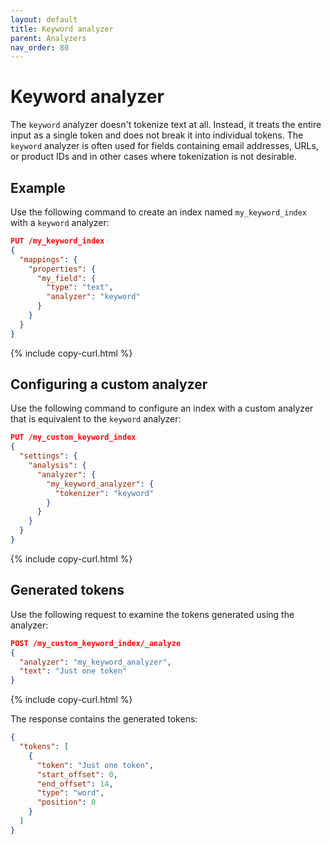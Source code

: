 ```yaml
---
layout: default
title: Keyword analyzer
parent: Analyzers
nav_order: 80
---
```


# Keyword analyzer

The `keyword` analyzer doesn't tokenize text at all. Instead, it treats the entire input as a single token and does not break it into individual tokens. The `keyword` analyzer is often used for fields containing email addresses, URLs, or product IDs and in other cases where tokenization is not desirable. 

## Example

Use the following command to create an index named `my_keyword_index` with a `keyword` analyzer:

```json
PUT /my_keyword_index
{
  "mappings": {
    "properties": {
      "my_field": {
        "type": "text",
        "analyzer": "keyword"
      }
    }
  }
}
```
{% include copy-curl.html %}

## Configuring a custom analyzer

Use the following command to configure an index with a custom analyzer that is equivalent to the `keyword` analyzer:

```json
PUT /my_custom_keyword_index
{
  "settings": {
    "analysis": {
      "analyzer": {
        "my_keyword_analyzer": {
          "tokenizer": "keyword"
        }
      }
    }
  }
}
```
{% include copy-curl.html %}

## Generated tokens

Use the following request to examine the tokens generated using the analyzer:

```json
POST /my_custom_keyword_index/_analyze
{
  "analyzer": "my_keyword_analyzer",
  "text": "Just one token"
}
```
{% include copy-curl.html %}

The response contains the generated tokens:

```json
{
  "tokens": [
    {
      "token": "Just one token",
      "start_offset": 0,
      "end_offset": 14,
      "type": "word",
      "position": 0
    }
  ]
}
```

